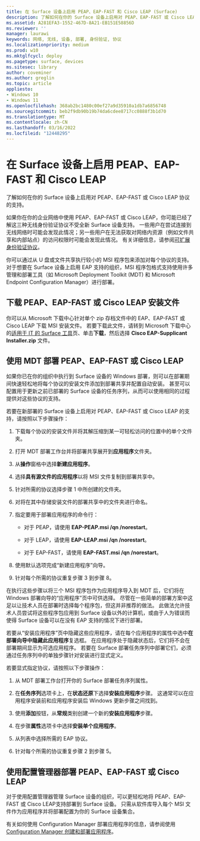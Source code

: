 ```yaml
---
title: 在 Surface 设备上启用 PEAP、EAP-FAST 和 Cisco LEAP (Surface)
description: 了解如何在你的 Surface 设备上启用对 PEAP、EAP-FAST 或 Cisco LEAP 协议的支持。
ms.assetid: A281EFA3-1552-467D-8A21-EB151E58856D
ms.reviewer: ''
manager: laurawi
keywords: 网络, 无线, 设备, 部署, 身份验证, 协议
ms.localizationpriority: medium
ms.prod: w10
ms.mktglfcycl: deploy
ms.pagetype: surface, devices
ms.sitesec: library
author: coveminer
ms.author: greglin
ms.topic: article
appliesto:
- Windows 10
- Windows 11
ms.openlocfilehash: 368ab2bc1480c00ef27a9d35910a1db7a6856748
ms.sourcegitcommit: beb2f9db90b19b74da6cdee8717cc0888f3b1d70
ms.translationtype: MT
ms.contentlocale: zh-CN
ms.lasthandoff: 03/16/2022
ms.locfileid: "12448295"
---
```

# <a name="enable-peap-eap-fast-and-cisco-leap-on-surface-devices"></a>在 Surface 设备上启用 PEAP、EAP-FAST 和 Cisco LEAP

了解如何在你的 Surface 设备上启用对 PEAP、EAP-FAST 或 Cisco LEAP 协议的支持。

如果你在你的企业网络中使用 PEAP、EAP-FAST 或 Cisco LEAP，你可能已经了解这三种无线身份验证协议不受全新 Surface 设备支持。 一些用户在尝试连接到无线网络时可能会发现此情况；另一些用户在无法获取对网络内资源（例如文件共享和内部站点）的访问权限时可能会发现此情况。 有关详细信息，请参阅[可扩展身份验证协议](/windows-server/networking/technologies/extensible-authentication-protocol/network-access)。

你可以通过从 U 盘或文件共享执行较小的 MSI 程序包来添加对每个协议的支持。 对于想要在 Surface 设备上启用 EAP 支持的组织，MSI 程序包格式支持使用许多管理和部署工具（如 Microsoft Deployment Toolkit (MDT) 和 Microsoft Endpoint Configuration Manager）进行部署。

## <a name="download-peap-eap-fast-or-cisco-leap-installation-files"></a><a href="" id="download-peap--eap-fast--or-cisco-leap-installation-files--"></a>下载 PEAP、EAP-FAST 或 Cisco LEAP 安装文件

你可以从 Microsoft 下载中心针对单个 zip 存档文件中的 EAP、EAP-FAST 或 Cisco LEAP 下载 MSI 安装文件。 若要下载此文件，请转到 Microsoft 下载中心的[适用于 IT 的 Surface 工具](https://www.microsoft.com/download/details.aspx?id=46703)页、单击**下载**，然后选择 **Cisco EAP-Supplicant Installer.zip** 文件。

## <a name="deploy-peap-eap-fast-or-cisco-leap-with-mdt"></a>使用 MDT 部署 PEAP、EAP-FAST 或 Cisco LEAP

如果你已在你的组织中执行到 Surface 设备的 Windows 部署，则可以在部署期间快速轻松地将每个协议的安装文件添加到部署共享并配置自动安装。 甚至可以配置用于更新之前已部署的 Surface 设备的任务序列，从而可以使用相同的过程提供对这些协议的支持。

若要在新部署的 Surface 设备上启用对 PEAP、EAP-FAST 或 Cisco LEAP 的支持，请按照以下步骤操作：

1. 下载每个协议的安装文件并将其解压缩到某一可轻松访问的位置中的单个文件夹。

2. 打开 MDT 部署工作台并将部署共享展开到**应用程序**文件夹。

3. 从**操作**窗格中选择**新建应用程序**。

4. 选择**具有源文件的应用程序**以将 MSI 文件复制到部署共享中。

5. 针对所需的协议选择步骤 1 中所创建的文件夹。

6. 对将在其中存储安装文件的部署共享中的文件夹进行命名。

7. 指定要用于部署应用程序的命令行：

    - 对于 PEAP，请使用 **EAP-PEAP.msi /qn /norestart**。

    - 对于 LEAP，请使用 **EAP-LEAP.msi /qn /norestart**。

    - 对于 EAP-FAST，请使用 **EAP-FAST.msi /qn /norestart**。

8. 使用默认选项完成“新建应用程序”向导。

9. 针对每个所需的协议重复步骤 3 到步骤 8。

在执行这些步骤以将三个 MSI 程序包作为应用程序导入到 MDT 后，它们将在 Windows 部署向导的“应用程序”页中可供选择。 尽管在一些简单的部署方案中这足以让技术人员在部署时选择每个程序包，但这并非推荐的做法。 此做法允许技术人员尝试将这些程序包应用到 Surface 设备以外的计算机，或由于人为错误而使得 Surface 设备可以在没有 EAP 支持的情况下进行部署。

若要从“安装应用程序”页中隐藏这些应用程序，请在每个应用程序的属性中选中**在部署向导中隐藏此应用程序**复选框。 在应用程序处于隐藏状态后，它们将不会在部署期间显示为可选应用程序。 若要在 Surface 部署任务序列中部署它们，必须通过任务序列中的单独步骤针对安装进行显式定义。

若要显式指定协议，请按照以下步骤操作：

1. 从 MDT 部署工作台打开你的 Surface 部署任务序列属性。

2. 在**任务序列**选项卡上，在**状态还原**下选择**安装应用程序**步骤。 这通常可以在应用程序安装前和应用程序安装后 Windows 更新步骤之间找到。

3. 使用**添加**按钮，从**常规**类别创建一个新的**安装应用程序**步骤。

4. 在步骤**属性**选项卡中选择**安装单个应用程序**。

5. 从列表中选择所需的 EAP 协议。

6. 针对每个所需的协议重复步骤 2 到步骤 5。

## <a name="deploy-peap-eap-fast-or-cisco-leap-with-configuration-manager"></a>使用配置管理器部署 PEAP、EAP-FAST 或 Cisco LEAP

对于使用配置管理器管理 Surface 设备的组织，可以更轻松地将 PEAP、EAP-FAST 或 Cisco LEAP支持部署到 Surface 设备。 只需从软件库导入每个 MSI 文件作为应用程序并将部署配置为你的 Surface 设备集合。

有关如何使用 Configuration Manager 部署应用程序的信息，请参阅使用 [Configuration Manager 创建和部署应用程序](/mem/configmgr/apps/get-started/create-and-deploy-an-application)。

